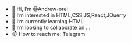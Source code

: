 - 👋 Hi, I’m @Andrew-orel
- 👀 I’m interested in HTML,CSS,JS,React,JQuerry
- 🌱 I’m currently learning HTML
- 💞️ I’m looking to collaborate on ...
- 📫 How to reach me: Telegram

<!---
Andrew-orel/Andrew-orel is a ✨ special ✨ repository because its `README.md` (this file) appears on your GitHub profile.
You can click the Preview link to take a look at your changes.
--->
